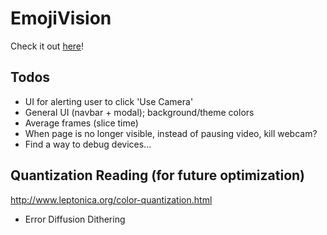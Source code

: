 # EmojiVision

Check it out [here](http://emojivision.netlify.app/)!

## Todos
- UI for alerting user to click 'Use Camera'
- General UI (navbar + modal); background/theme colors
- Average frames (slice time)
- When page is no longer visible, instead of pausing video, kill webcam?
- Find a way to debug devices...

## Quantization Reading (for future optimization)
http://www.leptonica.org/color-quantization.html
- Error Diffusion Dithering
